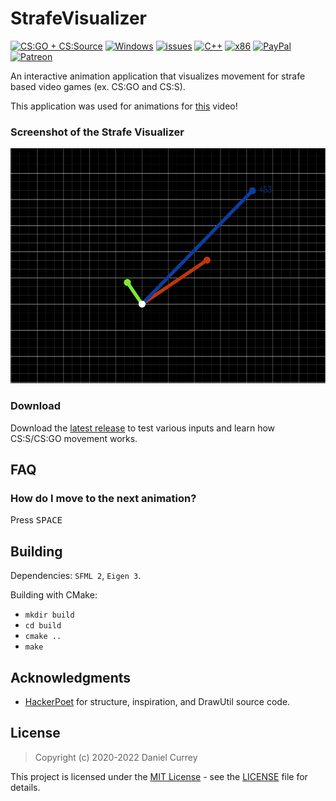 # StrafeVisualizer
[![CS:GO + CS:Source](https://img.shields.io/badge/game-CS:GO%20+%20CS:Source-yellow.svg?style=plastic)](https://store.steampowered.com/app/730/CounterStrike_Global_Offensive/) 
[![Windows](https://img.shields.io/badge/platform-Windows-0078d7.svg?style=plastic)](https://en.wikipedia.org/wiki/Microsoft_Windows) 
[![issues](https://img.shields.io/github/issues/spicy/StrafeAnalyzer.svg?style=plastic)](https://github.com/spicy/StrafeVisualizer/issues)
[![C++](https://img.shields.io/badge/language-C%2B%2B-%23f34b7d.svg?style=plastic)](https://en.wikipedia.org/wiki/C%2B%2B) 
[![x86](https://img.shields.io/badge/arch-x86-red.svg?style=plastic)](https://en.wikipedia.org/wiki/X86)
[![PayPal](https://img.shields.io/badge/donate-PayPal-104098.svg?style=plastic&logo=PayPal)](https://paypal.me/spicycurrey)
[![Patreon](https://img.shields.io/badge/support%20me-Patreon-104098.svg?style=plastic&logo=Patreon)](https://www.patreon.com/spicycurrey)

An interactive animation application that visualizes movement for strafe based video games (ex. CS:GO and CS:S).

This application was used for animations for [this](http://youtube.com) video!

### Screenshot of the Strafe Visualizer
![Strafe Visualizer](visualizer.png)

### Download
Download the [latest release](https://github.com/spicy/StrafeVisualizer/releases/latest) to test various inputs and learn how CS:S/CS:GO movement works.

## FAQ
### How do I move to the next animation?
Press <kbd>SPACE</kbd>

## Building
Dependencies: `SFML 2`, `Eigen 3`.

Building with CMake:

* `mkdir build`
* `cd build`
* `cmake ..`
* `make`

## Acknowledgments

*   [HackerPoet](https://github.com/https://github.com/HackerPoet/Conics) for structure, inspiration, and DrawUtil source code.

## License
> Copyright (c) 2020-2022 Daniel Currey

This project is licensed under the [MIT License](https://opensource.org/licenses/mit-license.php) - see the [LICENSE](https://github.com/spicy/StrafeVisualizer/LICENSE) file for details.
